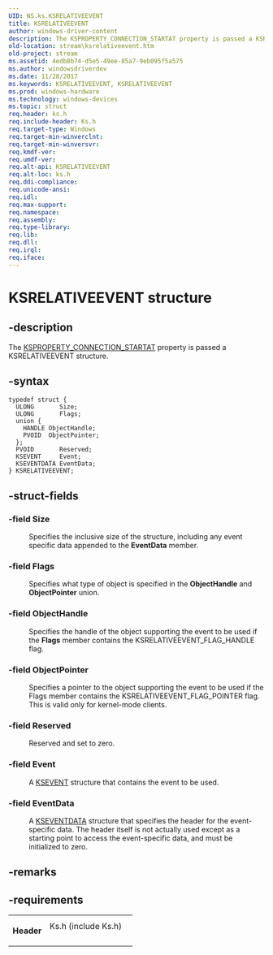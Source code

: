 ```yaml
---
UID: NS.ks.KSRELATIVEEVENT
title: KSRELATIVEEVENT
author: windows-driver-content
description: The KSPROPERTY_CONNECTION_STARTAT property is passed a KSRELATIVEEVENT structure.
old-location: stream\ksrelativeevent.htm
old-project: stream
ms.assetid: 4edb8b74-d5e5-49ee-85a7-9eb095f5a575
ms.author: windowsdriverdev
ms.date: 11/28/2017
ms.keywords: KSRELATIVEEVENT, KSRELATIVEEVENT
ms.prod: windows-hardware
ms.technology: windows-devices
ms.topic: struct
req.header: ks.h
req.include-header: Ks.h
req.target-type: Windows
req.target-min-winverclnt: 
req.target-min-winversvr: 
req.kmdf-ver: 
req.umdf-ver: 
req.alt-api: KSRELATIVEEVENT
req.alt-loc: ks.h
req.ddi-compliance: 
req.unicode-ansi: 
req.idl: 
req.max-support: 
req.namespace: 
req.assembly: 
req.type-library: 
req.lib: 
req.dll: 
req.irql: 
req.iface: 
---
```


# KSRELATIVEEVENT structure



## -description
<p>The <a href="https://msdn.microsoft.com/library/windows/hardware/ff565109">KSPROPERTY_CONNECTION_STARTAT</a> property is passed a KSRELATIVEEVENT structure.</p>


## -syntax

````
typedef struct {
  ULONG       Size;
  ULONG       Flags;
  union {
    HANDLE ObjectHandle;
    PVOID  ObjectPointer;
  };
  PVOID       Reserved;
  KSEVENT     Event;
  KSEVENTDATA EventData;
} KSRELATIVEEVENT;
````


## -struct-fields
<dl>

### -field <b>Size</b>

<dd>
<p>Specifies the inclusive size of the structure, including any event specific data appended to the <b>EventData</b> member.</p>
</dd>

### -field <b>Flags</b>

<dd>
<p>Specifies what type of object is specified in the <b>ObjectHandle</b> and <b>ObjectPointer</b> union.</p>
</dd>

### -field <b>ObjectHandle</b>

<dd>
<p>Specifies the handle of the object supporting the event to be used if the <b>Flags</b> member contains the KSRELATIVEEVENT_FLAG_HANDLE flag.</p>
</dd>

### -field <b>ObjectPointer</b>

<dd>
<p>Specifies a pointer to the object supporting the event to be used if the Flags member contains the KSRELATIVEEVENT_FLAG_POINTER flag. This is valid only for kernel-mode clients.</p>
</dd>

### -field <b>Reserved</b>

<dd>
<p>Reserved and set to zero.</p>
</dd>

### -field <b>Event</b>

<dd>
<p>A <a href="..\ks\nf-ks-ikscontrol-ksevent.md">KSEVENT</a> structure that contains the event to be used.</p>
</dd>

### -field <b>EventData</b>

<dd>
<p>A <a href="stream.kseventdata">KSEVENTDATA</a> structure that specifies the header for the event-specific data. The header itself is not actually used except as a starting point to access the event-specific data, and must be initialized to zero.</p>
</dd>
</dl>

## -remarks


## -requirements
<table>
<tr>
<th width="30%">
<p>Header</p>
</th>
<td width="70%">
<dl>
<dt>Ks.h (include Ks.h)</dt>
</dl>
</td>
</tr>
</table>